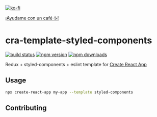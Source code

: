 [![ko-fi](https://www.ko-fi.com/img/githubbutton_sm.svg)](https://ko-fi.com/jorgeocampo)

[¡Ayudame con un café ☕️!](https://cafecito.app/shorsh)

# cra-template-styled-components

[![build status](https://img.shields.io/travis/com/reduxjs/cra-template-styled-components/master.svg?style=flat-square)](https://travis-ci.com/reduxjs/cra-template-styled-components)
[![npm version](https://img.shields.io/npm/v/cra-template-styled-components.svg?style=flat-square)](https://www.npmjs.com/package/cra-template-styled-components)
[![npm downloads](https://img.shields.io/npm/dm/cra-template-styled-components.svg?style=flat-square)](https://www.npmjs.com/package/cra-template-styled-components)

Redux + styled-components + eslint template for [Create React App](https://github.com/facebook/create-react-app)

## Usage

```sh
npx create-react-app my-app --template styled-components
```

## Contributing
